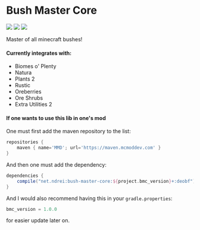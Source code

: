 # Bush Master Core
[![](http://cf.way2muchnoise.eu/bush-master-core.svg)](https://minecraft.curseforge.com/projects/bush-master-core)
[![](http://cf.way2muchnoise.eu/versions/bush-master-core.svg)](https://minecraft.curseforge.com/projects/bush-master-core)
[![](https://img.shields.io/badge/Discord-MMD%20Cat%20Mods-blue.svg)](https://discord.gg/xDw3Vkj)

Master of all minecraft bushes!

#### Currently integrates with:
- Biomes o' Plenty
- Natura
- Plants 2
- Rustic
- Oreberries
- Ore Shrubs
- Extra Utilities 2

#### If one wants to use this lib in one's mod
One must first add the maven repository to the list:
```gradle
repositories {
    maven { name='MMD'; url='https://maven.mcmoddev.com' }
}
``` 
And then one must add the dependency:
```gradle
dependencies {
    compile("net.ndrei:bush-master-core:${project.bmc_version}+:deobf")
}
```
And I would also recommend having this in your `gradle.properties`:
```gradle
bmc_version = 1.0.0
```
for easier update later on.